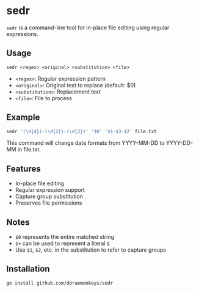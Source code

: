 # sedr

`sedr` is a command-line tool for in-place file editing using regular expressions.

## Usage

```
sedr <regex> <original> <substitution> <file>
```

- `<regex>`: Regular expression pattern
- `<original>`: Original text to replace (default: $0)
- `<substitution>`: Replacement text
- `<file>`: File to process

## Example

```bash
sedr '(\d{4})-(\d{2})-(\d{2})' '$0' '$1-$3-$2' file.txt
```

This command will change date formats from YYYY-MM-DD to YYYY-DD-MM in file.txt.

## Features

- In-place file editing
- Regular expression support
- Capture group substitution
- Preserves file permissions

## Notes

- `$0` represents the entire matched string
- `$+` can be used to represent a literal `$`
- Use `$1`, `$2`, etc. in the substitution to refer to capture groups

## Installation

```
go install github.com/doraemonkeys/sedr
```
